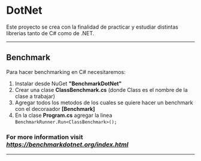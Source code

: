 # DotNet
Este proyecto se crea con la finalidad de practicar y estudiar distintas librerias tanto de C# como de .NET.

---

## Benchmark
Para hacer benchmarking en C# necesitaremos:
1. Instalar desde NuGet **"BenchmarkDotNet"**
2. Crear una clase **ClassBenchmark.cs** (donde Class es el nombre de la clase a trabajar)
3. Agregar todos los metodos de los cuales se quiere hacer un benchmark con el decoraador **[Benchmark]**
4. En la clase **Program.cs** agregar la linea `BenchmarkRunner.Run<ClassBenchmark>();`

### For more information visit *https://benchmarkdotnet.org/index.html*

---